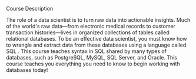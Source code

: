 Course Description

The role of a data scientist is to turn raw data into actionable insights. Much of the world's raw data—from electronic medical records to customer transaction histories—lives in organized collections of tables called relational databases. To be an effective data scientist, you must know how to wrangle and extract data from these databases using a language called SQL . This course teaches syntax in SQL shared by many types of databases, such as PostgreSQL, MySQL, SQL Server, and Oracle. This course teaches you everything you need to know to begin working with databases today!